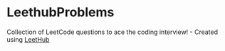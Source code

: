 # LeethubProblems
Collection of LeetCode questions to ace the coding interview! - Created using [LeetHub](https://github.com/QasimWani/LeetHub)
